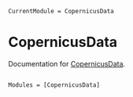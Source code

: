 ```@meta
CurrentModule = CopernicusData
```

# CopernicusData

Documentation for [CopernicusData](https://github.com/vlevasseur073/CopernicusData.jl).

```@index
```

```@autodocs
Modules = [CopernicusData]
```
